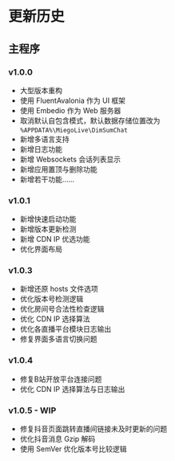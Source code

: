 # 更新历史

## 主程序

### v1.0.0

- 大型版本重构
- 使用 FluentAvalonia 作为 UI 框架
- 使用 Embedio 作为 Web 服务器
- 取消默认自包含模式，默认数据存储位置改为 `%APPDATA%\MiegoLive\DimSumChat`
- 新增多语言支持
- 新增日志功能
- 新增 Websockets 会话列表显示
- 新增应用置顶与删除功能
- 新增若干功能……

### v1.0.1

- 新增快速启动功能
- 新增版本更新检测
- 新增 CDN IP 优选功能
- 优化界面布局

### v1.0.3

- 新增还原 hosts 文件选项
- 优化版本号检测逻辑
- 优化房间号合法性检查逻辑
- 优化 CDN IP 选择算法
- 优化各直播平台模块日志输出
- 修复界面多语言切换问题

### v1.0.4

- 修复B站开放平台连接问题
- 优化 CDN IP 选择算法与日志输出

### v1.0.5 - WIP

- 修复抖音页面跳转直播间链接未及时更新的问题
- 优化抖音消息 Gzip 解码
- 使用 SemVer 优化版本号比较逻辑
